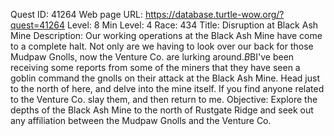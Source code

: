 Quest ID: 41264
Web page URL: https://database.turtle-wow.org/?quest=41264
Level: 8
Min Level: 4
Race: 434
Title: Disruption at Black Ash Mine
Description: Our working operations at the Black Ash Mine have come to a complete halt. Not only are we having to look over our back for those Mudpaw Gnolls, now the Venture Co. are lurking around.$B$BI've been receiving some reports from some of the miners that they have seen a goblin command the gnolls on their attack at the Black Ash Mine. Head just to the north of here, and delve into the mine itself. If you find anyone related to the Venture Co. slay them, and then return to me.
Objective: Explore the depths of the Black Ash Mine to the north of Rustgate Ridge and seek out any affiliation between the Mudpaw Gnolls and the Venture Co.
